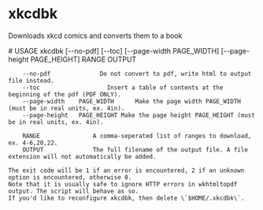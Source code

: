 # xkcdbk
Downloads xkcd comics and converts them to a book

# USAGE
    xkcdbk [--no-pdf] [--toc] [--page-width PAGE_WIDTH] [--page-height PAGE_HEIGHT] RANGE OUTPUT

	    --no-pdf			  Do not convert to pdf, write html to output file instead.
	    --toc				    Insert a table of contents at the beginning of the pdf (PDF ONLY).
	    --page-width    PAGE_WIDTH		Make the page width PAGE_WIDTH (must be in real units, ex. 4in).
    	--page-height   PAGE_HEIGHT	Make the page height PAGE_HEIGHT (must be in real units, ex. 4in).

    	RANGE			  	A comma-seperated list of ranges to download, ex. 4-6,20,22.
    	OUTPUT				The full filename of the output file. A file extension will not automatically be added.

	The exit code will be 1 if an error is encountered, 2 if an unknown option is encountered, otherwise 0.
	Note that it is usually safe to ignore HTTP errors in wkhtmltopdf output. The script will behave as so.
	If you'd like to reconfigure xkcdbk, then delete \`$HOME/.xkcdbk\`.
